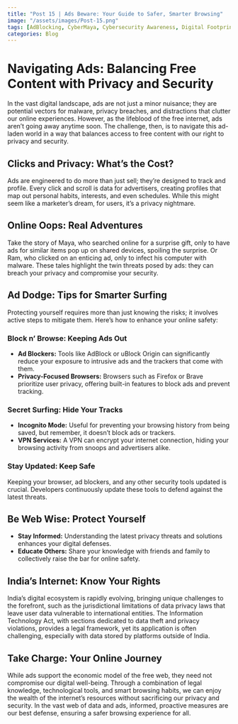 ```yaml
---
title: "Post 15 | Ads Beware: Your Guide to Safer, Smarter Browsing"
image: "/assets/images/Post-15.png"
tags: [AdBlocking, CyberMaya, Cybersecurity Awareness, Digital Footprint, Digital Privacy, Infosec, SafeBrowsing]
categories: Blog
---
```

# Navigating Ads: Balancing Free Content with Privacy and Security

In the vast digital landscape, ads are not just a minor nuisance; they are potential vectors for malware, privacy breaches, and distractions that clutter our online experiences. However, as the lifeblood of the free internet, ads aren’t going away anytime soon. The challenge, then, is to navigate this ad-laden world in a way that balances access to free content with our right to privacy and security.

## Clicks and Privacy: What’s the Cost?

Ads are engineered to do more than just sell; they’re designed to track and profile. Every click and scroll is data for advertisers, creating profiles that map out personal habits, interests, and even schedules. While this might seem like a marketer’s dream, for users, it’s a privacy nightmare.

## Online Oops: Real Adventures

Take the story of Maya, who searched online for a surprise gift, only to have ads for similar items pop up on shared devices, spoiling the surprise. Or Ram, who clicked on an enticing ad, only to infect his computer with malware. These tales highlight the twin threats posed by ads: they can breach your privacy and compromise your security.

## Ad Dodge: Tips for Smarter Surfing

Protecting yourself requires more than just knowing the risks; it involves active steps to mitigate them. Here’s how to enhance your online safety:

### Block n’ Browse: Keeping Ads Out

- **Ad Blockers:** Tools like AdBlock or uBlock Origin can significantly reduce your exposure to intrusive ads and the trackers that come with them.
- **Privacy-Focused Browsers:** Browsers such as Firefox or Brave prioritize user privacy, offering built-in features to block ads and prevent tracking.

### Secret Surfing: Hide Your Tracks

- **Incognito Mode:** Useful for preventing your browsing history from being saved, but remember, it doesn’t block ads or trackers.
- **VPN Services:** A VPN can encrypt your internet connection, hiding your browsing activity from snoops and advertisers alike.

### Stay Updated: Keep Safe

Keeping your browser, ad blockers, and any other security tools updated is crucial. Developers continuously update these tools to defend against the latest threats.

## Be Web Wise: Protect Yourself

- **Stay Informed:** Understanding the latest privacy threats and solutions enhances your digital defenses.
- **Educate Others:** Share your knowledge with friends and family to collectively raise the bar for online safety.

## India’s Internet: Know Your Rights

India’s digital ecosystem is rapidly evolving, bringing unique challenges to the forefront, such as the jurisdictional limitations of data privacy laws that leave user data vulnerable to international entities. The Information Technology Act, with sections dedicated to data theft and privacy violations, provides a legal framework, yet its application is often challenging, especially with data stored by platforms outside of India.

## Take Charge: Your Online Journey

While ads support the economic model of the free web, they need not compromise our digital well-being. Through a combination of legal knowledge, technological tools, and smart browsing habits, we can enjoy the wealth of the internet’s resources without sacrificing our privacy and security. In the vast web of data and ads, informed, proactive measures are our best defense, ensuring a safer browsing experience for all.

